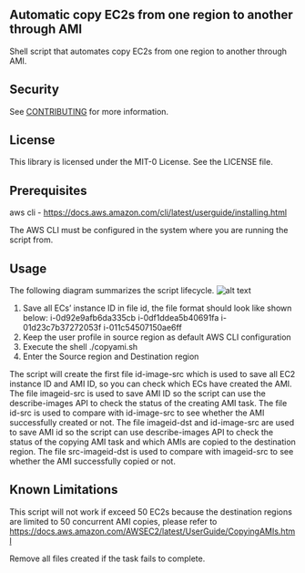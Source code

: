 ## Automatic copy EC2s from one region to another through AMI
Shell script that automates copy EC2s from one region to another through AMI.

## Security

See [CONTRIBUTING](CONTRIBUTING.md#security-issue-notifications) for more information.

## License

This library is licensed under the MIT-0 License. See the LICENSE file.

## Prerequisites

aws cli - https://docs.aws.amazon.com/cli/latest/userguide/installing.html

The AWS CLI must be configured in the system where you are running the script from.

## Usage
The following diagram summarizes the script lifecycle.
![alt text](https://github.com/aws-samples/automatic-copy-ec2-from-one-region-to-another-through-ami/blob/master/copyami.png?raw=true)
1.	Save all ECs’ instance ID in file id, the file format should look like shown below:
i-0d92e9afb6da335cb  i-0df1ddea5b40691fa  i-01d23c7b37272053f  i-011c54507150ae6ff
2.	Keep the user profile in source region as default AWS CLI configuration
3.	Execute the shell
./copyami.sh
4.	Enter the Source region and Destination region

The script will create the first file id-image-src which is used to save all EC2 instance ID and AMI ID, so you can check which ECs have created the AMI.
The file imageid-src is used to save AMI ID so the script can use the describe-images API to check the status of the creating AMI task.
The file id-src is used to compare with id-image-src to see whether the AMI successfully created or not.
The file imageid-dst and id-image-src are used to save AMI id so the script can use describe-images API to check the status of the copying AMI task and which AMIs are copied to the destination region.
The file src-imageid-dst is used to compare with imageid-src to see whether the AMI successfully copied or not.

## Known Limitations
This script will not work if exceed 50 EC2s because the destination regions are limited to 50 concurrent AMI copies, please refer to https://docs.aws.amazon.com/AWSEC2/latest/UserGuide/CopyingAMIs.html

Remove all files created if the task fails to complete.
